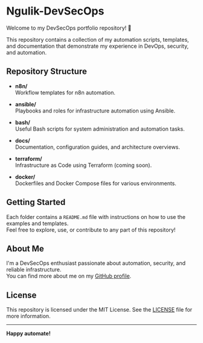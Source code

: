 # Ngulik-DevSecOps
Welcome to my DevSecOps portfolio repository! 🚀

This repository contains a collection of my automation scripts, templates, and documentation that demonstrate my experience in DevOps, security, and automation.

## Repository Structure

- **n8n/**  
  Workflow templates for n8n automation.

- **ansible/**  
  Playbooks and roles for infrastructure automation using Ansible.

- **bash/**  
  Useful Bash scripts for system administration and automation tasks.

- **docs/**  
  Documentation, configuration guides, and architecture overviews.

- **terraform/**  
  Infrastructure as Code using Terraform (coming soon).

- **docker/**  
  Dockerfiles and Docker Compose files for various environments.

## Getting Started

Each folder contains a `README.md` file with instructions on how to use the examples and templates.  
Feel free to explore, use, or contribute to any part of this repository!

## About Me

I'm a DevSecOps enthusiast passionate about automation, security, and reliable infrastructure.  
You can find more about me on my [GitHub profile](https://github.com/mulzz).

## License

This repository is licensed under the MIT License. See the [LICENSE](./LICENSE) file for more information.

---

**Happy automate!**
